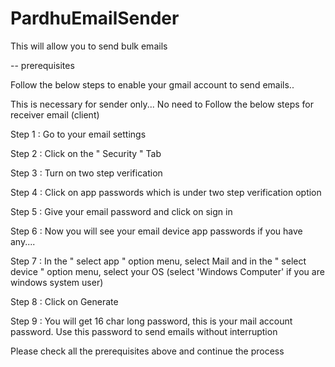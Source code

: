 # PardhuEmailSender
This will allow you to send bulk emails

-- prerequisites

Follow the below steps to enable your gmail account to send emails.. 

This is necessary for sender only... No need to Follow the below steps for receiver email (client)

Step 1 : Go to your email settings

Step 2 : Click on the " Security " Tab 

Step 3 : Turn on two step verification

Step 4 : Click on app passwords which is under two step verification option 

Step 5 : Give your email password and click on sign in

Step 6 : Now you will see your email device app passwords if you have any....

Step 7 : In the " select app " option menu, select Mail and in the " select device " option menu, select your OS (select 'Windows Computer' if you are windows system user)

Step 8 : Click on Generate

Step 9 : You will get 16 char long password, this is your mail account password. Use this password to send emails without interruption


Please check all the prerequisites above and continue the process
